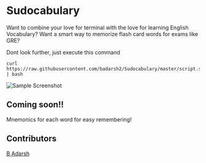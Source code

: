 # Sudocabulary
Want to combine your love for terminal with the love for learning English Vocabulary? Want a smart way to memorize flash card words for exams like GRE?

Dont look further, just execute this command 

    curl https://raw.githubusercontent.com/badarsh2/Sudocabulary/master/script.sh | bash

![Sample Screenshot](https://raw.githubusercontent.com/badarsh2/Sudocabulary/master/sample.png)

Coming soon!!
------------------
Mnemonics for each word for easy remembering!

Contributors
----------
[B Adarsh](https://github.com/badarsh2) <br/>
